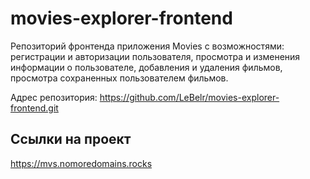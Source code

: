 # movies-explorer-frontend

Репозиторий фронтенда приложения Movies с возможностями: регистрации и авторизации пользователя, просмотра и изменения информации о пользователе, добавления и удаления фильмов, просмотра сохраненных пользователем фильмов.

Адрес репозитория: https://github.com/LeBelr/movies-explorer-frontend.git

## Ссылки на проект

https://mvs.nomoredomains.rocks